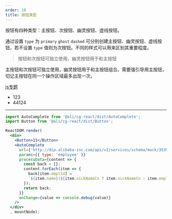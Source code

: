 ```yaml
---
order: 10
title: 按钮类型
---
```


按钮有四种类型：主按钮、次按钮、幽灵按钮、虚线按钮。

通过设置 `type` 为 `primary` `ghost` `dashed` 可分别创建主按钮、幽灵按钮、虚线按钮，若不设置 `type` 值则为次按钮。不同的样式可以用来区别其重要程度。

> 按钮和次按钮可独立使用，幽灵按钮用于和主按钮

主按钮和次按钮可独立使用，幽灵按钮用于和主按钮组合。需要强引导用主按钮，切记主按钮在同一个操作区域最多出现一次。

[js专题](https://github.com/1122/blog/tree/master/js)
  * 123
  * 44124

---

```jsx
import AutoComplete from '@ali/cg-react/dist/AutoComplete';
import Button from '@ali/cg-react/dist/Button';

ReactDOM.render(
  <div>
    <Button>11</Button>
    <AutoComplete
      url={'http://dip.alibaba-inc.com/api/v2/services/schema/mock/35399'}
      params={{ type: 'employee' }}
      processData={content => {
        const back = {};
        content.forEach(item => {
          back[item.emplId] =
          `${item.name}(${item.nickNameCn ? item.nickNameCn : item.emplId})`;
        });
        return back;
      }}
      onChange={value => console.debug(value)}
    />
  </div>
  , mountNode);
```
